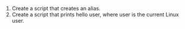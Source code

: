 1. Create a script that creates an alias.
2. Create a script that prints hello user, where user is the current Linux user.
